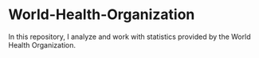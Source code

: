 # World-Health-Organization

In this repository, I analyze and work with statistics provided by the World Health Organization.
